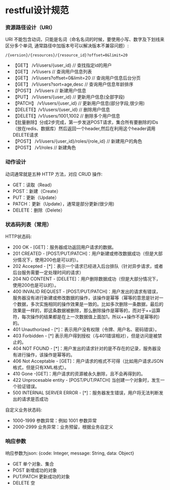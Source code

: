 # restful设计规范

### 资源路径设计（URI）
URI 不能包含动词，只能是名词（命名名词的时候，要使用小写、数字及下划线来区分多个单词,
通常路径中加版本号可以解决版本不兼容问题）:

    /{version}/{resources}/{resource_id}?offset=0&limit=20

*  【GET】   /v1/users/{user_id} // 查找指定id的用户
*  【GET】   /v1/users // 查询用户信息列表
*  【GET】   /v1/users?offset=0&limit=20 // 查询用户信息后台分页
*  【GET】   /v1/users?sort=age,desc // 查询用户信息年龄排序
*  【POST】  /v1/users // 新建用户信息
*  【PUT】   /v1/users/{user_id} // 更新用户信息(全部字段)
*  【PATCH】 /v1/users/{user_id} // 更新用户信息(部分字段,很少用)
*  【DELETE】/v1/users/{user_id} // 删除用户信息
*  【DELETE】/v1/users/1001,1002 // 删除多个用户信息
*  【批量删除】分成2步完成，第一步发送POST请求，集合所有要删除的IDs（放在redis、数据库）然后返回一个header,然后在利用这个header调用DELETE请求
*  【POST】  /v1/users/{user_id}/roles/{role_id} // 新建用户的角色
*  【POST】  /v1/roles // 新建角色

### 动作设计
动词通常就是五种 HTTP 方法，对应 CRUD 操作:

*  GET：读取（Read）
*  POST：新建（Create）
*  PUT：更新（Update）
*  PATCH：更新（Update），通常是部分更新(很少用)
*  DELETE：删除（Delete）

### 状态码列表（常用）
HTTP状态码:

*  200 OK - [GET]：服务器成功返回用户请求的数据。
*  201 CREATED - [POST/PUT/PATCH]：用户新建或修改数据成功（但是大部分情况下，使用200也是可以的）。
*  202 Accepted - [*]：表示一个请求已经进入后台排队（针对异步请求，或者后台服务需要一定处理时间的请求）
*  204 NO CONTENT - [DELETE]：用户删除数据成功（但是大部分情况下，使用200也是可以的）。
*  400 INVALID REQUEST - [POST/PUT/PATCH]：用户发出的请求有错误，服务器没有进行新建或修改数据的操作，该操作是幂等（幂等的意思是针对一个数据，多次实施相同的操作效果是一致的。比如多次删除一条数据，最后的效果是一样的，即这条数据被删除，那么删除操作是幂等的，而对于++运算符，每次操作的结果都是在上一次数据值上面加1，所以++操作不是幂等的）的。
*  401 Unauthorized - [*]：表示用户没有权限（令牌、用户名、密码错误）。
*  403 Forbidden - [*] 表示用户得到授权（与401错误相对），但是访问是被禁止的。
*  404 NOT FOUND - [*]：用户发出的请求针对的是不存在的记录，服务器没有进行操作，该操作是幂等的。
*  406 Not Acceptable - [GET]：用户请求的格式不可得（比如用户请求JSON格式，但是只有XML格式）。
*  410 Gone -[GET]：用户请求的资源被永久删除，且不会再得到的。
*  422 Unprocesable entity - [POST/PUT/PATCH] 当创建一个对象时，发生一个验证错误。
*  500 INTERNAL SERVER ERROR - [*]：服务器发生错误，用户将无法判断发出的请求是否成功

自定义业务状态码:
*  1000-1999 参数异常：例如 1001 参数异常
*  2000-2999 业务异常：业务预留，根据业务自定义
 

### 响应参数
响应参数为json: {code: Integer, message: String, data: Object}

*  GET	单个对象、集合
*  POST	新增成功的对象
*  PUT/PATCH	更新成功的对象
*  DELETE	空


